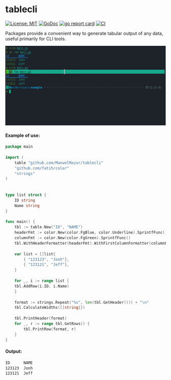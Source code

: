 # tablecli

[![License: MIT](https://img.shields.io/badge/license-MIT-green?style=for-the-badge&logo=OpenSourceInitiative)](https://opensource.org/licenses/MIT)
[![GoDoc](https://img.shields.io/badge/reference-GO-blue.svg?style=for-the-badge&logo=go&logoColor=white)](https://godoc.org/github.com/MaxwelMazur/tablecli)
[![go report card](https://goreportcard.com/badge/github.com/maxwelbm/tablecli)](https://goreportcard.com/report/github.com/maxwelbm/tablecli) 
[![CI](https://img.shields.io/badge/CI-Passing-gree.svg?style=for-the-badge&logo=github)](https://github.com/MaxwelMazur/tablecli/actions/workflows/go.yml)

Packages provide a convenient way to generate tabular output of any data, useful primarily for CLI tools.

<img src="https://raw.githubusercontent.com/MaxwelMazur/tablecli/main/example.gif?auto=compress&cs=tinysrgb&h=750&w=1260" alt="Girl in a jacket" width="100%" height="250px">

#### Example of use:
```go 
package main

import (
    table "github.com/MaxwelMazur/tablecli"
    "github.com/fatih/color"
    "strings"
)


type list struct {
    ID string 
    Name string
}

func main() {
    tbl := table.New("ID", "NAME")
    headerFmt := color.New(color.FgBlue, color.Underline).SprintfFunc()
    columnFmt := color.New(color.FgGreen).SprintfFunc()
    tbl.WithHeaderFormatter(headerFmt).WithFirstColumnFormatter(columnFmt)

    var list = []list{
        { "123123", "Jonh"},
        { "123121", "Jeff"},
    }

    for _, i := range list {
	tbl.AddRow(i.ID, i.Name)
    }

    format := strings.Repeat("%s", len(tbl.GetHeader())) + "\n"
    tbl.CalculateWidths([]string{})

    tbl.PrintHeader(format)
	for _, r := range tbl.GetRows() {
	    tbl.PrintRow(format, r)
    }
}

```

#### Output: 
```sh
ID      NAME  
123123  Jonh  
123121  Jeff 
```

